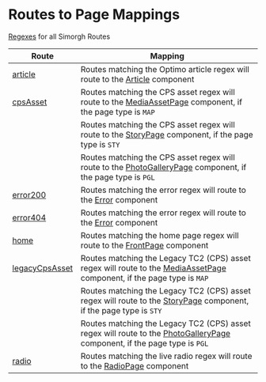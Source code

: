 # Routes to Page Mappings

[Regexes](regex/utils/index.js) for all Simorgh Routes

| Route                                     | Mapping                                                                                                                                                     |
| ----------------------------------------- | ----------------------------------------------------------------------------------------------------------------------------------------------------------- |
| [article](article/index.js)               | Routes matching the Optimo article regex will route to the [Article](../pages/Article/index.jsx) component                                                  |
| [cpsAsset](cpsAsset/index.js)             | Routes matching the CPS asset regex will route to the [MediaAssetPage](../pages/MediaAssetPage/index.jsx) component, if the page type is `MAP`              |
|                                           | Routes matching the CPS asset regex will route to the [StoryPage](../pages/Story/index.jsx) component, if the page type is `STY`                            |
|                                           | Routes matching the CPS asset regex will route to the [PhotoGalleryPage](../pages/PhotoGallery/index.jsx) component, if the page type is `PGL`              |
| [error200](error200/index.js)             | Routes matching the error regex will route to the [Error](../pages/Error/index.jsx) component                                                               |
| [error404](error404/index.js)             | Routes matching the error regex will route to the [Error](../pages/Error/index.jsx) component                                                               |
| [home](home/index.js)                     | Routes matching the home page regex will route to the [FrontPage](../pages/FrontPage/index.jsx) component                                                   |
| [legacyCpsAsset](legacyCpsAsset/index.js) | Routes matching the Legacy TC2 (CPS) asset regex will route to the [MediaAssetPage](../pages/MediaAssetPage/index.jsx) component, if the page type is `MAP` |
|                                           | Routes matching the Legacy TC2 (CPS) asset regex will route to the [StoryPage](../pages/Story/index.jsx) component, if the page type is `STY`               |
|                                           | Routes matching the Legacy TC2 (CPS) asset regex will route to the [PhotoGalleryPage](../pages/PhotoGallery/index.jsx) component, if the page type is `PGL` |
| [radio](radio/index.js)                   | Routes matching the live radio regex will route to the [RadioPage](../pages/RadioPage/index.jsx) component                                                  |
